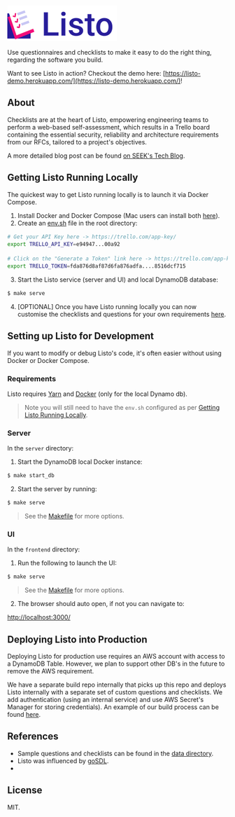 ![Logo](logo.png)


Use questionnaires and checklists to make it easy to do the right thing, regarding the software you build.

Want to see Listo in action? Checkout the demo here: [https://listo-demo.herokuapp.com/](https://listo-demo.herokuapp.com/)!

## About

Checklists are at the heart of Listo, empowering engineering teams to perform a web-based self-assessment, which results in a Trello board containing the essential security, reliability and architecture requirements from our RFCs, tailored to a project's objectives. 

A more detailed blog post can be found [on SEEK's Tech Blog](https://medium.com/seek-blog/listo-failing-safely-with-checklists-and-rfc-s-d14b6fa34b2f).

## Getting Listo Running Locally

The quickest way to get Listo running locally is to launch it via Docker Compose.

1. Install Docker and Docker Compose (Mac users can install both [here](https://docs.docker.com/docker-for-mac/install/)).
2. Create an [env.sh](examples/TEMPLATE_env.sh) file in the root directory:

  ```bash
  # Get your API Key here -> https://trello.com/app-key/
  export TRELLO_API_KEY=e94947...00a92

  # Click on the "Generate a Token" link here -> https://trello.com/app-key/.
  export TRELLO_TOKEN=fda876d8af87d6fa876adfa....8516dcf715
  ```

3. Start the Listo service (server and UI) and local DynamoDB database:

  ```bash
  $ make serve
  ```
4. [OPTIONAL] Once you have Listo running locally you can now customise the checklists and questions for your own requirements [here](data/).


## Setting up Listo for Development

If you want to modify or debug Listo's code, it's often easier without using Docker or Docker Compose. 

### Requirements

Listo requires [Yarn](https://yarnpkg.com/) and [Docker](https://www.docker.com/) (only for the local Dynamo db).

> Note you will still need to have the `env.sh` configured as per [Getting Listo Running Locally](#getting-listo-running-locally).

### Server
In the `server` directory:

1. Start the DynamoDB local Docker instance:

  ```bash
  $ make start_db
  ```

2. Start the server by running:

  ```bash
  $ make serve
  ```

> See the [Makefile](./server/Makefile) for more options.

### UI

In the `frontend` directory:

1. Run the following to launch the UI:

```bash
$ make serve
```

> See the [Makefile](./frontend/Makefile) for more options.

2. The browser should auto open, if not you can navigate to:

  [http://localhost:3000/](http://localhost:3000/)


## Deploying Listo into Production

Deploying Listo for production use requires an AWS account with access to a DynamoDB Table. However, we plan to support other DB's in the future to remove the AWS requirement.

We have a separate build repo internally that picks up this repo and deploys Listo internally with a separate set of custom questions and checklists. We add authentication (using an internal service) and use AWS Secret's Manager for storing credentials). An example of our build process can be found [here](examples/deploy).

## References

+ Sample questions and checklists can be found in the [data directory](data/).
+ Listo was influenced by [goSDL](https://github.com/slackhq/goSDL).
+ 

## License

MIT.
